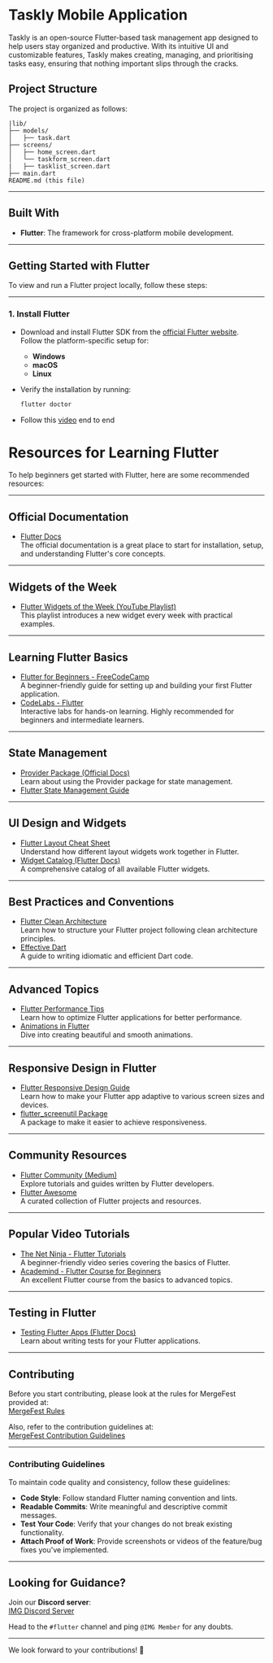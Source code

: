 # Taskly Mobile Application

Taskly is an open-source Flutter-based task management app designed to help users stay organized and productive. With its intuitive UI and customizable features, Taskly makes creating, managing, and prioritising tasks easy, ensuring that nothing important slips through the cracks. 

## Project Structure

The project is organized as follows:

```
|lib/
├── models/
│   ├── task.dart
├── screens/
│   ├── home_screen.dart
│   └── taskform_screen.dart
|   ├── tasklist_screen.dart
├── main.dart
README.md (this file)
```

---

## Built With

- **Flutter**: The framework for cross-platform mobile development.
---

## Getting Started with Flutter

To view and run a Flutter project locally, follow these steps:

---

### **1. Install Flutter**

- Download and install Flutter SDK from the [official Flutter website](https://docs.flutter.dev/get-started/install).  
  Follow the platform-specific setup for:
  - **Windows**
  - **macOS**
  - **Linux**

- Verify the installation by running:  
  ```bash
  flutter doctor
  
- Follow this [video](https://www.youtube.com/watch?v=EhGW4UYpKSE&t=397s) end to end

# Resources for Learning Flutter

To help beginners get started with Flutter, here are some recommended resources:

---

## **Official Documentation**
- [Flutter Docs](https://flutter.dev/docs)  
  The official documentation is a great place to start for installation, setup, and understanding Flutter's core concepts.

---

## **Widgets of the Week**
- [Flutter Widgets of the Week (YouTube Playlist)](https://www.youtube.com/playlist?list=PLjxrf2q8roU2vGis9FMuCMhLBp_q4P2u3)  
  This playlist introduces a new widget every week with practical examples.

---

## **Learning Flutter Basics**
- [Flutter for Beginners - FreeCodeCamp](https://www.freecodecamp.org/news/an-introduction-to-flutter-the-basics-7c60c072836a/)  
  A beginner-friendly guide for setting up and building your first Flutter application.  
- [CodeLabs - Flutter](https://codelabs.developers.google.com/?cat=Flutter)  
  Interactive labs for hands-on learning. Highly recommended for beginners and intermediate learners.  

---

## **State Management**
- [Provider Package (Official Docs)](https://pub.dev/packages/provider)  
  Learn about using the Provider package for state management.  
- [Flutter State Management Guide](https://docs.flutter.dev/development/data-and-backend/state-mgmt)  

---

## **UI Design and Widgets**
- [Flutter Layout Cheat Sheet](https://medium.com/flutter-community/flutter-layout-cheat-sheet-5363348d037e)  
  Understand how different layout widgets work together in Flutter.  
- [Widget Catalog (Flutter Docs)](https://flutter.dev/docs/development/ui/widgets)  
  A comprehensive catalog of all available Flutter widgets.  

---

## **Best Practices and Conventions**
- [Flutter Clean Architecture](https://medium.com/flutter-community/flutter-clean-architecture-0409ef38f8b0)  
  Learn how to structure your Flutter project following clean architecture principles.  
- [Effective Dart](https://dart.dev/guides/language/effective-dart)  
  A guide to writing idiomatic and efficient Dart code.  

---

## **Advanced Topics**
- [Flutter Performance Tips](https://docs.flutter.dev/perf/rendering/best-practices)  
  Learn how to optimize Flutter applications for better performance.  
- [Animations in Flutter](https://flutter.dev/docs/development/ui/animations)  
  Dive into creating beautiful and smooth animations.  

---

## **Responsive Design in Flutter**
- [Flutter Responsive Design Guide](https://flutter.dev/docs/development/ui/layout/adaptive-responsive)  
  Learn how to make your Flutter app adaptive to various screen sizes and devices.  
- [flutter_screenutil Package](https://pub.dev/packages/flutter_screenutil)  
  A package to make it easier to achieve responsiveness.  

---

## **Community Resources**
- [Flutter Community (Medium)](https://medium.com/flutter-community)  
  Explore tutorials and guides written by Flutter developers.  
- [Flutter Awesome](https://flutterawesome.com/)  
  A curated collection of Flutter projects and resources.

---

## **Popular Video Tutorials**
- [The Net Ninja - Flutter Tutorials](https://www.youtube.com/playlist?list=PL4cUxeGkcC9jLYyp2Aoh6hcWuxFDX6PBJ)  
  A beginner-friendly video series covering the basics of Flutter.  
- [Academind - Flutter Course for Beginners](https://academind.com/)  
  An excellent Flutter course from the basics to advanced topics.  

---

## **Testing in Flutter**
- [Testing Flutter Apps (Flutter Docs)](https://flutter.dev/docs/testing)  
  Learn about writing tests for your Flutter applications.  

---

## Contributing

Before you start contributing, please look at the rules for MergeFest provided at:  
[MergeFest Rules](https://docs.google.com/document/d/1G_yL5sgYQsW4kSF1JQrom15S56BYrAWka3G29cSWh_U/edit?tab=t.0)

Also, refer to the contribution guidelines at:  
[MergeFest Contribution Guidelines](https://github.com/IMGIITRoorkee/MergeFest-Hacker/blob/main/CONTRIBUTORS.md)

---

### Contributing Guidelines

To maintain code quality and consistency, follow these guidelines:

- **Code Style**: Follow standard Flutter naming convention and lints.
- **Readable Commits**: Write meaningful and descriptive commit messages.
- **Test Your Code**: Verify that your changes do not break existing functionality.
- **Attach Proof of Work**: Provide screenshots or videos of the feature/bug fixes you've implemented.

---

## Looking for Guidance?

Join our **Discord server**:  
[IMG Discord Server](https://discord.gg/aKaEbaVYKf)

Head to the `#flutter` channel and ping `@IMG Member` for any doubts.

---

We look forward to your contributions! 🚀
